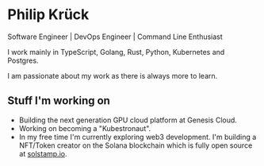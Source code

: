 # Philip Krück

Software Engineer | DevOps Engineer | Command Line Enthusiast

I work mainly in TypeScript, Golang, Rust, Python, Kubernetes and Postgres.

I am passionate about my work as there is always more to learn.

## Stuff I'm working on

- Building the next generation GPU cloud platform at Genesis Cloud.
- Working on becoming a "Kubestronaut".
- In my free time I'm currently exploring web3 development. I'm building a NFT/Token creator on the Solana blockchain which is fully open source at [solstamp.io](https://solstamp.io).
